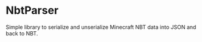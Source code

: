 # NbtParser
 Simple library to serialize and unserialize Minecraft NBT data into JSON and back to NBT.
